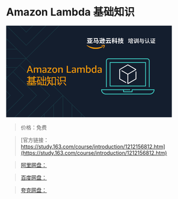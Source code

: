 # Amazon Lambda 基础知识

![img](../../../assets/study163/free/7130216f728040a785b937ac7c87e003.png)

> 价格：免费

> [官方链接：https://study.163.com/course/introduction/1212156812.htm](https://study.163.com/course/introduction/1212156812.htm)

> [阿里网盘：]()

> [百度网盘：]()

> [夸克网盘：]()
